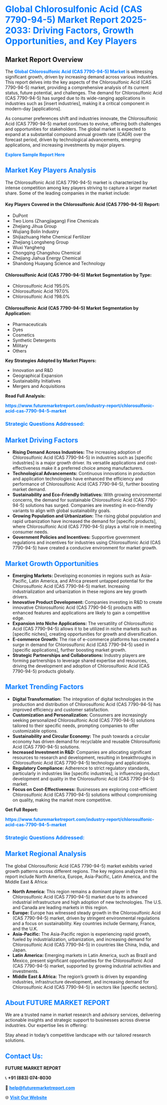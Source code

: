 <h1 style="color: #007BFF;">Global Chlorosulfonic Acid (CAS 7790-94-5) Market Report 2025-2033: Driving Factors, Growth Opportunities, and Key Players</h1>

<section id="overview">
<h2>Market Report Overview</h2>
<p>The <a href="https://www.futuremarketreport.com/industry-report/chlorosulfonic-acid-cas-7790-94-5-market" style="color: #007BFF; text-decoration: none;"><strong>Global Chlorosulfonic Acid (CAS 7790-94-5) Market</strong></a> is witnessing significant growth, driven by increasing demand across various industries. This report delves into the key aspects of the Chlorosulfonic Acid (CAS 7790-94-5) market, providing a comprehensive analysis of its current status, future potential, and challenges. The demand for Chlorosulfonic Acid (CAS 7790-94-5) has surged due to its wide-ranging applications in industries such as [insert industries], making it a critical component in modern-day [applications].</p>
<p>As consumer preferences shift and industries innovate, the Chlorosulfonic Acid (CAS 7790-94-5) market continues to evolve, offering both challenges and opportunities for stakeholders. The global market is expected to expand at a substantial compound annual growth rate (CAGR) over the forecast period, driven by technological advancements, emerging applications, and increasing investments by major players.</p>
</section>

<section id="overview">
<p><a href="https://www.futuremarketreport.com/request-sample/reportId=83806" style="color: #007BFF; text-decoration: none;"><strong>Explore Sample Report Here</strong></a></p>
</section>

<section id="key-players">
<h2 style="color: #007BFF;">Market Key Players Analysis</h2>
<p>The Chlorosulfonic Acid (CAS 7790-94-5) market is characterized by intense competition among key players striving to capture a larger market share. Some of the leading companies in the market include:</p>
<h4>Key Players Covered in the Chlorosulfonic Acid (CAS 7790-94-5) Report:</h4>
<ul><li>DuPont</li><li>Two Lions (Zhangjiagang) Fine Chemicals</li><li>Zhejiang Jihua Group</li><li>Wujiang Bolin Industry</li><li>Shijiazhuang Hehe Chemical Fertilizer</li><li>Zhejiang Longsheng Group</li><li>Wuxi Yangheng</li><li>Chongqing Changshou Chemical</li><li>Zhejiang Jiahua Energy Chemical</li><li>Shandong Huayang Science and Technology</li></ul>
<h4>Chlorosulfonic Acid (CAS 7790-94-5) Market Segmentation by Type:</h4>
<ul><li>Chlorosulfonic Acid ?95.0%</li><li>Chlorosulfonic Acid ?97.0%</li><li>Chlorosulfonic Acid ?98.0%</li></ul>

<h4>Chlorosulfonic Acid (CAS 7790-94-5) Market Segmentation by Application:</h4>
<ul><li>Pharmaceuticals</li><li>Dyes</li><li>Cosmetics</li><li>Synthetic Detergents</li><li>Military</li><li>Others</li></ul>
<p><strong>Key Strategies Adopted by Market Players:</strong></p>
<ul>
<li>Innovation and R&D</li>
<li>Geographical Expansion</li>
<li>Sustainability Initiatives</li>
<li>Mergers and Acquisitions</li>
</ul>
</section>

<section>
<p><strong>Read Full Analysis: </strong></p><a href="https://www.futuremarketreport.com/industry-report/chlorosulfonic-acid-cas-7790-94-5-market" style="color: #007BFF; text-decoration: none;"><strong>https://www.futuremarketreport.com/industry-report/chlorosulfonic-acid-cas-7790-94-5-market</strong></a>
<h3 style="color: #007BFF;">Strategic Questions Addressed:</h3>
</section>

<section id="driving-factors">
<h2 style="color: #007BFF;">Market Driving Factors</h2>
<ul>
<li><strong>Rising Demand Across Industries:</strong> The increasing adoption of Chlorosulfonic Acid (CAS 7790-94-5) in industries such as [specific industries] is a major growth driver. Its versatile applications and cost-effectiveness make it a preferred choice among manufacturers.</li>
<li><strong>Technological Advancements:</strong> Continuous innovations in production and application technologies have enhanced the efficiency and performance of Chlorosulfonic Acid (CAS 7790-94-5), further boosting market demand.</li>
<li><strong>Sustainability and Eco-Friendly Initiatives:</strong> With growing environmental concerns, the demand for sustainable Chlorosulfonic Acid (CAS 7790-94-5) solutions has surged. Companies are investing in eco-friendly variants to align with global sustainability goals.</li>
<li><strong>Growing Population and Urbanization:</strong> The rising global population and rapid urbanization have increased the demand for [specific products], where Chlorosulfonic Acid (CAS 7790-94-5) plays a vital role in meeting consumer needs.</li>
<li><strong>Government Policies and Incentives:</strong> Supportive government regulations and incentives for industries using Chlorosulfonic Acid (CAS 7790-94-5) have created a conducive environment for market growth.</li>
</ul>
</section>

<section id="growth-opportunities">
<h2 style="color: #007BFF;">Market Growth Opportunities</h2>
<ul>
<li><strong>Emerging Markets:</strong> Developing economies in regions such as Asia-Pacific, Latin America, and Africa present untapped potential for the Chlorosulfonic Acid (CAS 7790-94-5) market. Increasing industrialization and urbanization in these regions are key growth drivers.</li>
<li><strong>Innovative Product Development:</strong> Companies investing in R&D to create innovative Chlorosulfonic Acid (CAS 7790-94-5) products with enhanced features and applications are likely to gain a competitive edge.</li>
<li><strong>Expansion into Niche Applications:</strong> The versatility of Chlorosulfonic Acid (CAS 7790-94-5) allows it to be utilized in niche markets such as [specific niches], creating opportunities for growth and diversification.</li>
<li><strong>E-commerce Growth:</strong> The rise of e-commerce platforms has created a surge in demand for Chlorosulfonic Acid (CAS 7790-94-5) used in [specific applications], further boosting market growth.</li>
<li><strong>Strategic Partnerships and Collaborations:</strong> Industry players are forming partnerships to leverage shared expertise and resources, driving the development and adoption of Chlorosulfonic Acid (CAS 7790-94-5) products globally.</li>
</ul>
</section>

<section id="trending-factors">
<h2 style="color: #007BFF;">Market Trending Factors</h2>
<ul>
<li><strong>Digital Transformation:</strong> The integration of digital technologies in the production and distribution of Chlorosulfonic Acid (CAS 7790-94-5) has improved efficiency and customer satisfaction.</li>
<li><strong>Customization and Personalization:</strong> Consumers are increasingly seeking personalized Chlorosulfonic Acid (CAS 7790-94-5) solutions tailored to their specific needs, prompting companies to offer customizable options.</li>
<li><strong>Sustainability and Circular Economy:</strong> The push towards a circular economy has driven demand for recyclable and reusable Chlorosulfonic Acid (CAS 7790-94-5) solutions.</li>
<li><strong>Increased Investment in R&D:</strong> Companies are allocating significant resources to research and development, resulting in breakthroughs in Chlorosulfonic Acid (CAS 7790-94-5) technology and applications.</li>
<li><strong>Regulatory Compliance:</strong> Adherence to strict regulatory standards, particularly in industries like [specific industries], is influencing product development and quality in the Chlorosulfonic Acid (CAS 7790-94-5) market.</li>
<li><strong>Focus on Cost-Effectiveness:</strong> Businesses are exploring cost-efficient Chlorosulfonic Acid (CAS 7790-94-5) solutions without compromising on quality, making the market more competitive.</li>
</ul>
</section>

<section>
<p><strong>Get Full Report: </strong></p><a href="https://www.futuremarketreport.com/industry-report/chlorosulfonic-acid-cas-7790-94-5-market" style="color: #007BFF; text-decoration: none;"><strong>https://www.futuremarketreport.com/industry-report/chlorosulfonic-acid-cas-7790-94-5-market</strong></a>
<h3 style="color: #007BFF;">Strategic Questions Addressed:</h3>
</section>


<section id="regional-analysis">
<h2 style="color: #007BFF;">Market Regional Analysis</h2>
<p>The global Chlorosulfonic Acid (CAS 7790-94-5) market exhibits varied growth patterns across different regions. The key regions analyzed in this report include North America, Europe, Asia-Pacific, Latin America, and the Middle East & Africa:</p>
<ul>
<li><strong>North America:</strong> This region remains a dominant player in the Chlorosulfonic Acid (CAS 7790-94-5) market due to its advanced industrial infrastructure and high adoption of new technologies. The U.S. and Canada are leading markets in this region.</li>
<li><strong>Europe:</strong> Europe has witnessed steady growth in the Chlorosulfonic Acid (CAS 7790-94-5) market, driven by stringent environmental regulations and a focus on sustainability. Key countries include Germany, France, and the U.K.</li>
<li><strong>Asia-Pacific:</strong> The Asia-Pacific region is experiencing rapid growth, fueled by industrialization, urbanization, and increasing demand for Chlorosulfonic Acid (CAS 7790-94-5) in countries like China, India, and Japan.</li>
<li><strong>Latin America:</strong> Emerging markets in Latin America, such as Brazil and Mexico, present significant opportunities for the Chlorosulfonic Acid (CAS 7790-94-5) market, supported by growing industrial activities and investments.</li>
<li><strong>Middle East & Africa:</strong> The region’s growth is driven by expanding industries, infrastructure development, and increasing demand for Chlorosulfonic Acid (CAS 7790-94-5) in sectors like [specific sectors].</li>
</ul>
</section>

<footer>
<h2 style="color: #007BFF;">About FUTURE MARKET REPORT</h2>
<p>We are a trusted name in market research and advisory services, delivering actionable insights and strategic support to businesses across diverse industries. Our expertise lies in offering:</p>

<p>Stay ahead in today’s competitive landscape with our tailored research solutions.</p>

<h2 style="color: #007BFF;">Contact Us:</h2>
<p><strong>FUTURE MARKET REPORT</strong></p>
<p>📞 <strong>+91 (883) 074-8030</strong></p>
<p>📧 <strong><a href="mailto:help@futuremarketreport.com" style="color: #007BFF;">help@futuremarketreport.com</a></strong></p>
<p>🌐 <strong><a href="https://www.futuremarketreport.com/" style="color: #007BFF;">Visit Our Website</a></strong></p>
</footer>